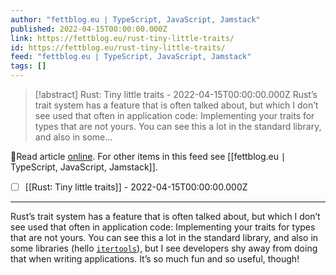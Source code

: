 ```yaml
---
author: "fettblog․eu ∣ TypeScript, JavaScript, Jamstack"
published: 2022-04-15T00:00:00.000Z
link: https://fettblog.eu/rust-tiny-little-traits/
id: https://fettblog.eu/rust-tiny-little-traits/
feed: "fettblog․eu ∣ TypeScript, JavaScript, Jamstack"
tags: []
---
```

> [!abstract] Rust: Tiny little traits - 2022-04-15T00:00:00.000Z
> Rust’s trait system has a feature that is often talked about, but which I don’t see used that often in application code: Implementing your traits for types that are not yours. You can see this a lot in the standard library, and also in some...

🔗Read article [online](https://fettblog.eu/rust-tiny-little-traits/). For other items in this feed see [[fettblog․eu ∣ TypeScript, JavaScript, Jamstack]].

- [ ] [[Rust꞉ Tiny little traits]] - 2022-04-15T00:00:00.000Z
- - -
Rust’s trait system has a feature that is often talked about, but which I don’t see used that often in application code: Implementing your traits for types that are not yours. You can see this a lot in the standard library, and also in some libraries (hello [`itertools`](https://docs.rs/itertools/latest/itertools/)), but I see developers shy away from doing that when writing applications. It’s so much fun and so useful, though!
